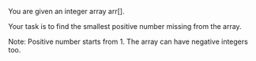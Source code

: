 You are given an integer array arr[]. 

Your task is to find the smallest positive number missing from the array.

Note: Positive number starts from 1. The array can have negative integers too.
